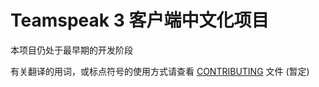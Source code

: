 # Teamspeak 3 客户端中文化项目

本项目仍处于最早期的开发阶段

有关翻译的用词，或标点符号的使用方式请查看 [CONTRIBUTING](https://github.com/EdisonJwa/ts3-translation-zh-cn/blob/master/CONTRIBUTING.md) 文件 (暂定)
